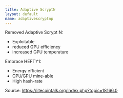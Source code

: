 ```yaml
---
title: Adaptive ScryptN  
layout: default
name: adaptivescryptnp
---
```

Removed Adaptive Scrypt N:
* Exploitable
* reduced GPU efficiency
* increased GPU temperature

Embrace HEFTY1:
* Energy efficient
* CPU/GPU mine-able
* High hash-rate

Source: https://litecointalk.org/index.php?topic=18166.0

